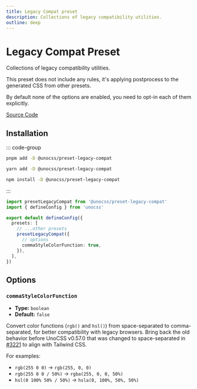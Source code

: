 ```yaml
---
title: Legacy Compat preset
description: Collections of legacy compatibility utilities.
outline: deep
---
```


# Legacy Compat Preset

Collections of legacy compatibility utilities.

This preset does not include any rules, it's applying postprocess to the generated CSS from other presets.

By default none of the options are enabled, you need to opt-in each of them explicitly.

[Source Code](https://github.com/unocss/unocss/tree/main/packages/preset-legacy-compat)

## Installation

::: code-group
  ```bash [pnpm]
  pnpm add -D @unocss/preset-legacy-compat
  ```
  ```bash [yarn]
  yarn add -D @unocss/preset-legacy-compat
  ```
  ```bash [npm]
  npm install -D @unocss/preset-legacy-compat
  ```
:::

```ts [uno.config.ts]
import presetLegacyCompat from '@unocss/preset-legacy-compat'
import { defineConfig } from 'unocss'

export default defineConfig({
  presets: [
    // ...other presets
    presetLegacyCompat({
      // options
      commaStyleColorFunction: true,
    }),
  ],
})
```

## Options

### `commaStyleColorFunction`

- **Type:** `boolean`
- **Default:** `false`

Convert color functions (`rgb()` and `hsl()`) from space-separated to comma-separated, for better compatibility with legacy browsers. Bring back the old behavior before UnoCSS v0.57.0 that was changed to space-separated in [#3221](https://github.com/unocss/unocss/pull/3221) to align with Tailwind CSS.

For examples:

- `rgb(255 0 0)` -> `rgb(255, 0, 0)`
- `rgb(255 0 0 / 50%)` -> `rgba(255, 0, 0, 50%)`
- `hsl(0 100% 50% / 50%)` -> `hsla(0, 100%, 50%, 50%)`
